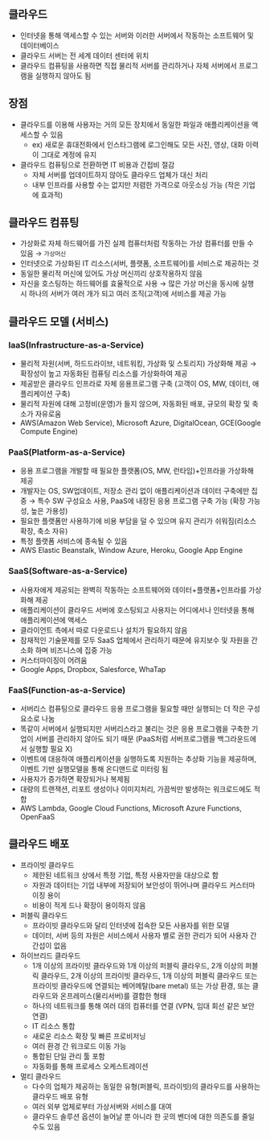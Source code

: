 ## 클라우드

- 인터넷을 통해 액세스할 수 있는 서버와 이러한 서버에서 작동하는 소프트웨어 및 데이터베이스
- 클라우드 서버는 전 세계 데이터 센터에 위치
- 클라우드 컴퓨팅을 사용하면 직접 물리적 서버를 관리하거나 자체 서버에서 프로그램을 실행하지 않아도 됨



## 장점

- 클라우드를 이용해 사용자는 거의 모든 장치에서 동일한 파일과 애플리케이션을 액세스할 수 있음
  - ex) 새로운 휴대전화에서 인스타그램에 로그인해도 모든 사진, 영상, 대화 이력이 그대로 계정에 유지
- 클라우드 컴퓨팅으로 전환하면 IT 비용과 간접비 절감
  - 자체 서버를 업데이트하지 않아도 클라우드 업체가 대신 처리
  - 내부 인프라를 사용할 수는 없지만 저렴한 가격으로 아웃소싱 가능 (작은 기업에 효과적)



## 클라우드 컴퓨팅

- 가상화로 자체 하드웨어를 가진 실제 컴퓨터처럼 작동하는 가상 컴퓨터를 만들 수 있음 → `가상머신`
- 인터넷으로 가상화된 IT 리소스(서버, 플랫폼, 소프트웨어)를 서비스로 제공하는 것
- 동일한 물리적 머신에 있어도 가상 머신끼리 상호작용하지 않음
- 자신을 호스팅하는 하드웨어를 효율적으로 사용
  → 많은 가상 머신을 동시에 실행 시 하나의 서버가 여러 개가 되고 여러 조직(고객)에 서비스를 제공 가능



## 클라우드 모델 (서비스)

### IaaS(Infrastructure-as-a-Service)

- 물리적 자원(서버, 하드드라이브, 네트워킹, 가상화 및 스토리지) 가상화해 제공
  → 확장성이 높고 자동화된 컴퓨팅 리소스를 가상화하여 제공
- 제공받은 클라우드 인프라로 자체 응용프로그램 구축 (고객이 OS, MW, 데이터, 애플리케이션 구축)
- 물리적 자원에 대해 고정비(운영)가 들지 않으며, 자동화된 배포, 규모의 확장 및 축소가 자유로움
- AWS(Amazon Web Service), Microsoft Azure, DigitalOcean, GCE(Google Compute Engine)

### PaaS(Platform-as-a-Service)

- 응용 프로그램을 개발할 때 필요한 플랫폼(OS, MW, 런타임)+인프라을 가상화해 제공
- 개발자는 OS, SW업데이트, 저장소 관리 없이 애플리케이션과 데이터 구축에만 집중
  → 특수 SW 구성요소 사용, PaaS에 내장된 응용 프로그램 구축 가능 (확장 가능성, 높은 가용성)
- 필요한 플랫폼만 사용하기에 비용 부담을 덜 수 있으며 유지 관리가 쉬워짐(리소스 확장, 축소 자유)
- 특정 플랫폼 서비스에 종속될 수 있음
- AWS Elastic Beanstalk, Window Azure, Heroku, Google App Engine

### SaaS(Software-as-a-Service)

- 사용자에게 제공되는 완벽히 작동하는 소프트웨어와 데이터+플랫폼+인프라를 가상화해 제공
- 애플리케이션이 클라우드 서버에 호스팅되고 사용자는 어디에서나 인터넷을 통해 애플리케이션에 액세스
- 클라이언트 측에서 따로 다운로드나 설치가 필요하지 않음
- 잠재적인 기술문제를 모두 SaaS 업체에서 관리하기 때문에 유지보수 및 자원을 간소화 하며 비즈니스에 집중 가능
- 커스터마이징이 어려움
- Google Apps, Dropbox, Salesforce, WhaTap

### FaaS(Function-as-a-Service)

- 서버리스 컴퓨팅으로 클라우드 응용 프로그램을 필요할 때만 실행되는 더 작은 구성요소로 나눔
- 똑같이 서버에서 실행되지만 서버리스라고 불리는 것은 응용 프로그램을 구축한 기업이 서버를 관리하지 않아도 되기 때문 (PaaS처럼 서버프로그램을 백그라운드에서 실행할 필요 X)
- 이벤트에 대응하여 애플리케이션을 실행하도록 지원하는 추상화 기능을 제공하며, 이벤트 기반 실행모델을 통해 온디맨드로 미터링 됨
- 사용자가 증가하면 확장되거나 복제됨
- 대량의 트랜잭션, 리포트 생성이나 이미지처리, 가끔씩만 발생하는 워크로드에도 적합
- AWS Lambda, Google Cloud Functions, Microsoft Azure Functions, OpenFaaS



## 클라우드 배포

- 프라이빗 클라우드
  - 제한된 네트워크 상에서 특정 기업, 특정 사용자만을 대상으로 함
  - 자원과 데이터는 기업 내부에 저장되어 보안성이 뛰어나며 클라우드 커스터마이징 용이
  - 비용이 적게 드나 확장이 용이하지 않음
- 퍼블릭 클라우드
  - 프라이빗 클라우드와 달리 인터넷에 접속한 모든 사용자를 위한 모델
  - 데이터, 서버 등의 자원은 서비스에서 사용자 별로 권한 관리가 되어 사용자 간 간섭이 없음
- 하이브리드 클라우드
  - 1개 이상의 프라이빗 클라우드와 1개 이상의 퍼블릭 클라우드, 2개 이상의 퍼블릭 클라우드, 2개 이상의 프라이빗 클라우드, 1개 이상의 퍼블릭 클라우드 또는 프라이빗 클라우드에 연결되는 베어메탈(bare metal) 또는 가상 환경, 또는 클라우드와 온프레미스(물리서버)를 결합한 형태
  - 하나의 네트워크를 통해 여러 대의 컴퓨터를 연결 (VPN, 임대 회선 같은 보안 연결)
  - IT 리소스 통합
  - 새로운 리소스 확장 및 빠른 프로비저닝
  - 여러 환경 간 워크로드 이동 가능
  - 통합된 단일 관리 툴 포함
  - 자동화를 통해 프로세스 오케스트레이션
- 멀티 클라우드
  - 다수의 업체가 제공하는 동일한 유형(퍼블릭, 프라이빗)의 클라우드를 사용하는 클라우드 배포 유형
  - 여러 외부 업체로부터 가상서버와 서비스를 대여
  - 클라우드 솔루션 옵션이 늘어날 뿐 아니라 한 곳의 벤더에 대한 의존도를 줄일 수도 있음